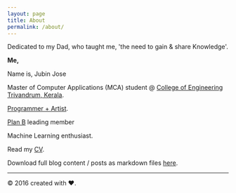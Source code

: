 ```yaml
---
layout: page
title: About
permalink: /about/
---
```


Dedicated to my Dad, who taught me, 'the need to gain & share Knowledge'.


**Me,**

Name is, Jubin Jose

Master of Computer Applications (MCA) student @ [College of Engineering Trivandrum, Kerala](http://www.cet.ac.in).
 
[Programmer + Artist](https://youtu.be/8LdwhOEwMiU?list=PLpRfNIvlwqr895ZBuLEfQ6IISN38W4_Bm).
 
[Plan B](http://yesitsplanb.tumblr.com) leading member
 
Machine Learning enthusiast.

Read my [CV](https://github.com/freakeinstein/freakeinstein.github.io/files/327786/Jubin.Jose.Resume.EA.pdf).

Download full blog content / posts as markdown files [here](https://github.com/freakeinstein/freakeinstein.github.io/tree/master/_posts).

---
 © 2016 created with ♥.    